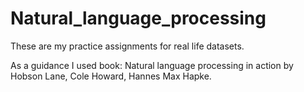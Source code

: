 # Natural_language_processing
These are my practice assignments for real life datasets.

As a guidance I used book: Natural language processing in action by Hobson Lane, Cole Howard, Hannes Max Hapke.

